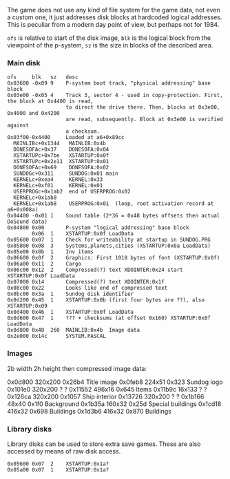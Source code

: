 The game does not use any kind of file system for the game data, not even a
custom one, it just addresses disk blocks at hardcoded logical addresses. This is
peculiar from a modern day point of view, but perhaps not for 1984.

`ofs` is relative to start of the disk image, `blk` is the logical block from the
viewpoint of the p-system, `sz` is the size in blocks of the described area.

### Main disk

```
ofs     blk   sz   desc
0x03600 -0x09 9    P-system boot track, "physical addressing" base block
0x03e00 -0x05 4    Track 3, sector 4 - used in copy-protection. First, the block at 0x4400 is read,
                   to direct the drive there. Then, blocks at 0x3e00, 0x4000 and 0x4200
                   are read, subsequently. Block at 0x3e00 is verified against
                   a checksum.
0x03f00-0x4400     Loaded at a6+0x89cc
  MAINLIBc+0x1344   MAINLIB:0x4b
  DONESOFAc+0x37    DONESOFA:0x04
  XSTARTUPc+0x7be   XSTARTUP:0x0f
  XSTARTUPc+0x2e11  XSTARTUP:0x01
  DONESOFAc+0x69    DONESOFA:0x02
  SUNDOGc+0x311     SUNDOG:0x01 main
  KERNELc+0xea4     KERNEL:0x33
  KERNELc+0xf01     KERNEL:0x01
  USERPROGc+0x1ab2  end of USERPROG:0x02
  KERNELc+0x1ab8
  KERNELc+0x1ab8    USERPROG:0x01  (loop, root activation record at a6+0x008a)
0x04400 -0x01 1    Sound table (2*36 = 0x48 bytes offsets then actual DoSound data)
0x04800 0x00       P-system "logical addressing" base block
        0x06  1    XSTARTUP:0x0f LoadData
0x05600 0x07  1    Check for writeability at startup in SUNDOG.PRG
0x05800 0x08  3    Systems,planets,cities (XSTARTUP:0x0a LoadData)
0x05e00 0x0b  1    Inv items
0x06600 0x0f  2    Graphics: First 1018 bytes of font (XSTARTUP:0x0f)
0x06a00 0x11  2    Cargo
0x06c00 0x12  2    Compressed(?) text XDOINTER:0x24 start XSTARTUP:0x0f LoadData
0x07000 0x14       Compressed(?) text XDOINTER:0x1f
0x08c00 0x22       Looks like end of compressed text
0x0bc00 0x3a  1    Sundog disk identifier
0x0d200 0x45  1    XSTARTUP:0x0b (first four bytes are ??), also XSTARTUP:0x09
0x0d400 0x46  1    XSTARTUP:0x0f LoadData
0x0d600 0x47  1    ??? + checksums (at offset 0x160) XSTARTUP:0x0f LoadData
0x0d800 0x48  260  MAINLIB:0x4b  Image data
0x2e000 0x14c      SYSTEM.PASCAL
```

### Images

2b width 2h height then compressed image data:

0x0d800  320x200  0x26b4 Title image
0x0feb8  224x51   0x323  Sundog logo
0x101e0  320x200  ?      ?
0x11552  496x16   0x645  Items
0x11b9c  16x133   ?      ?
0x126ca  320x200  0x1057 Ship interior
0x13726  320x200  ?      ?
0x1b166  48x40    0x1f0  Background
0x1b35a  160x32   0x25d  Special buildings
0x1cd18  416x32   0x698  Buildings
0x1d3b6  416x32   0x870  Buildings

### Library disks

Library disks can be used to store extra save games. These are also accessed by
means of raw disk access.

```
0x05600 0x07  2    XSTARTUP:0x1a?
0x05a00 0x07  1    XSTARTUP:0x1a?
```
